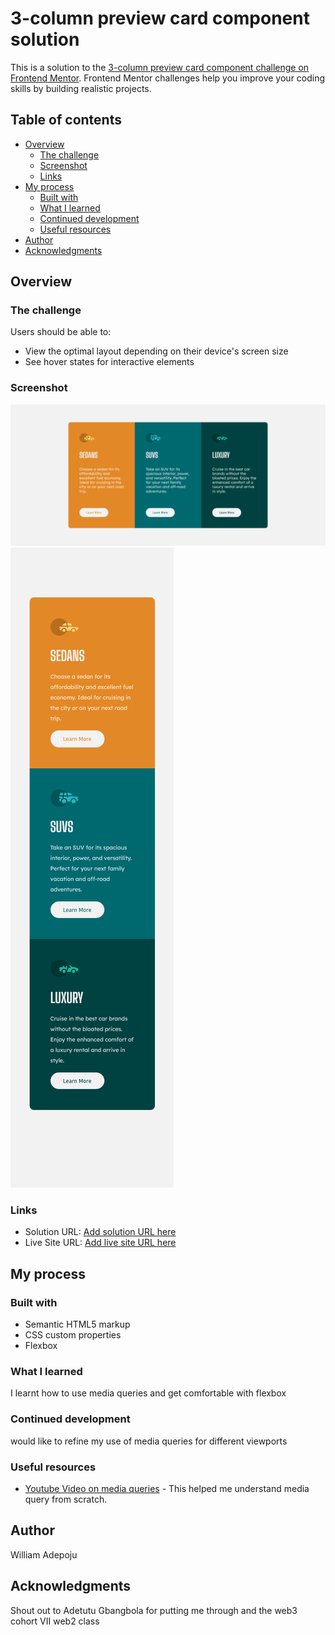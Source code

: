 # 3-column preview card component solution
This is a solution to the [3-column preview card component challenge on Frontend Mentor](https://www.frontendmentor.io/challenges/3column-preview-card-component-pH92eAR2-). Frontend Mentor challenges help you improve your coding skills by building realistic projects. 

## Table of contents

- [Overview](#overview)
  - [The challenge](#the-challenge)
  - [Screenshot](#screenshot)
  - [Links](#links)
- [My process](#my-process)
  - [Built with](#built-with)
  - [What I learned](#what-i-learned)
  - [Continued development](#continued-development)
  - [Useful resources](#useful-resources)
- [Author](#author)
- [Acknowledgments](#acknowledgments)


## Overview

### The challenge

Users should be able to:

- View the optimal layout depending on their device's screen size
- See hover states for interactive elements

### Screenshot

![](./Screenshot%202022-08-06%20at%2002-08-26%203-column%20preview.png)
![](./Screen%20Shot%202022-08-06%20at%2002.12.14.png)


### Links

- Solution URL: [Add solution URL here](https://your-solution-url.com)
- Live Site URL: [Add live site URL here](https://your-live-site-url.com)

## My process

### Built with

- Semantic HTML5 markup
- CSS custom properties
- Flexbox


### What I learned

I learnt how to use media queries and get comfortable with flexbox


### Continued development

would like to refine my use of media queries for different viewports


### Useful resources

- [Youtube Video on media queries](https://www.youtube.com/watch?v=j1AhSWFcZpg) - This helped me understand media query from scratch.


## Author
 William Adepoju


## Acknowledgments

Shout out to Adetutu Gbangbola for putting me through and the web3 cohort VII web2 class
